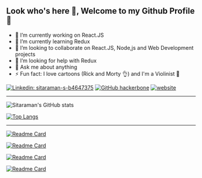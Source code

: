 ## Look who's here 👀, Welcome to my Github Profile 👋

- 🔭 I’m currently working on React.JS
- 🌱 I’m currently learning Redux
- 👯 I’m looking to collaborate on React.JS, Node,js and Web Development projects
- 🤔 I’m looking for help with Redux
- 💬 Ask me about anything
- ⚡ Fun fact: I love cartoons (Rick and Morty 👌) and I'm a Violinist 🎻

[![Linkedin: sitaraman-s-b4647375](https://img.shields.io/badge/-Sitaraman-blue?style=flat-square&logo=Linkedin&logoColor=white&link=https://www.linkedin.com/in/imthepk/)](https://www.linkedin.com/in/imthepk/)
[![GitHub hackerbone](https://img.shields.io/github/followers/hackerbone?label=follow&style=social)](https://github.com/iampawan)
[![website](https://img.shields.io/badge/PortfolioWebsite-Sitaraman-2648ff?style=flat-square&logo=google-chrome)](https://hackerbone.github.io/)

---

![Sitaraman's GitHub stats](https://github-readme-stats.vercel.app/api?username=hackerbone&show_icons=true&theme=radical)

[![Top Langs](https://github-readme-stats.vercel.app/api/top-langs/?username=hackerbone&langs_count=8&theme=radical)](https://github.com/anuraghazra/github-readme-stats)

---

[![Readme Card](https://github-readme-stats.vercel.app/api/pin/?username=hackerbone&repo=hackerbone.github.io&theme=radical)](https://github.com/hackerbone/hackerbone.github.io)


[![Readme Card](https://github-readme-stats.vercel.app/api/pin/?username=hackerbone&repo=otic&theme=radical)](https://github.com/hackerbone/otic)

[![Readme Card](https://github-readme-stats.vercel.app/api/pin/?username=hackerbone&repo=encredx-react&theme=radical)](https://github.com/hackerbone/encredx-react)

[![Readme Card](https://github-readme-stats.vercel.app/api/pin/?username=hackerbone&repo=hyperloop-clone&theme=radical)](https://github.com/hackerbone/hyperloop-clone)

